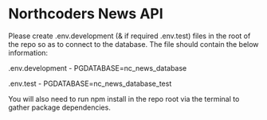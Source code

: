 # Northcoders News API

Please create .env.development (& if required .env.test) files in the root of the repo so as to connect to the database. The file should contain the below information:

.env.development - PGDATABASE=nc_news_database

.env.test - PGDATABASE=nc_news_database_test

You will also need to run npm install in the repo root via the terminal to gather package dependencies.
